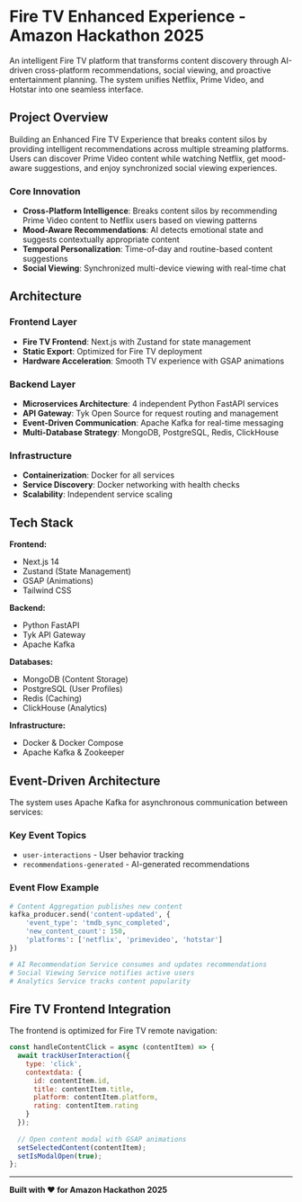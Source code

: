 # Fire TV Enhanced Experience - Amazon Hackathon 2025

An intelligent Fire TV platform that transforms content discovery through AI-driven cross-platform recommendations, social viewing, and proactive entertainment planning. The system unifies Netflix, Prime Video, and Hotstar into one seamless interface.

## Project Overview

Building an Enhanced Fire TV Experience that breaks content silos by providing intelligent recommendations across multiple streaming platforms. Users can discover Prime Video content while watching Netflix, get mood-aware suggestions, and enjoy synchronized social viewing experiences.

### Core Innovation

- **Cross-Platform Intelligence**: Breaks content silos by recommending Prime Video content to Netflix users based on viewing patterns
- **Mood-Aware Recommendations**: AI detects emotional state and suggests contextually appropriate content  
- **Temporal Personalization**: Time-of-day and routine-based content suggestions
- **Social Viewing**: Synchronized multi-device viewing with real-time chat

## Architecture

### Frontend Layer
- **Fire TV Frontend**: Next.js with Zustand for state management
- **Static Export**: Optimized for Fire TV deployment
- **Hardware Acceleration**: Smooth TV experience with GSAP animations

### Backend Layer
- **Microservices Architecture**: 4 independent Python FastAPI services
- **API Gateway**: Tyk Open Source for request routing and management
- **Event-Driven Communication**: Apache Kafka for real-time messaging
- **Multi-Database Strategy**: MongoDB, PostgreSQL, Redis, ClickHouse

### Infrastructure
- **Containerization**: Docker for all services
- **Service Discovery**: Docker networking with health checks
- **Scalability**: Independent service scaling

## Tech Stack

**Frontend:**
- Next.js 14
- Zustand (State Management)
- GSAP (Animations)
- Tailwind CSS

**Backend:**
- Python FastAPI
- Tyk API Gateway
- Apache Kafka

**Databases:**
- MongoDB (Content Storage)
- PostgreSQL (User Profiles)
- Redis (Caching)
- ClickHouse (Analytics)

**Infrastructure:**
- Docker & Docker Compose
- Apache Kafka & Zookeeper


## Event-Driven Architecture

The system uses Apache Kafka for asynchronous communication between services:

### Key Event Topics
- `user-interactions` - User behavior tracking
- `recommendations-generated` - AI-generated recommendations

### Event Flow Example
```python
# Content Aggregation publishes new content
kafka_producer.send('content-updated', {
    'event_type': 'tmdb_sync_completed',
    'new_content_count': 150,
    'platforms': ['netflix', 'primevideo', 'hotstar']
})

# AI Recommendation Service consumes and updates recommendations
# Social Viewing Service notifies active users
# Analytics Service tracks content popularity
```

## Fire TV Frontend Integration

The frontend is optimized for Fire TV remote navigation:

```javascript
const handleContentClick = async (contentItem) => {
  await trackUserInteraction({
    type: 'click',
    contextdata: {
      id: contentItem.id,
      title: contentItem.title,
      platform: contentItem.platform,
      rating: contentItem.rating
    }
  });
  
  // Open content modal with GSAP animations
  setSelectedContent(contentItem);
  setIsModalOpen(true);
};
```
---

**Built with ❤️ for Amazon Hackathon 2025**
